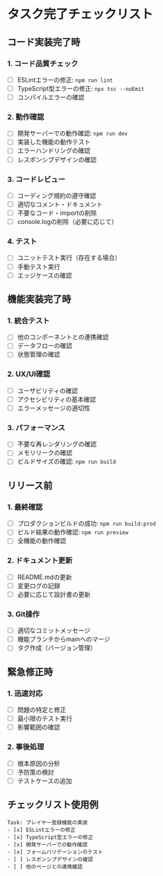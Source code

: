 # タスク完了チェックリスト

## コード実装完了時
### 1. コード品質チェック
- [ ] ESLintエラーの修正: `npm run lint`
- [ ] TypeScript型エラーの修正: `npx tsc --noEmit`
- [ ] コンパイルエラーの確認

### 2. 動作確認
- [ ] 開発サーバーでの動作確認: `npm run dev`
- [ ] 実装した機能の動作テスト
- [ ] エラーハンドリングの確認
- [ ] レスポンシブデザインの確認

### 3. コードレビュー
- [ ] コーディング規約の遵守確認
- [ ] 適切なコメント・ドキュメント
- [ ] 不要なコード・importの削除
- [ ] console.logの削除（必要に応じて）

### 4. テスト
- [ ] ユニットテスト実行（存在する場合）
- [ ] 手動テスト実行
- [ ] エッジケースの確認

## 機能実装完了時
### 1. 統合テスト
- [ ] 他のコンポーネントとの連携確認
- [ ] データフローの確認
- [ ] 状態管理の確認

### 2. UX/UI確認
- [ ] ユーザビリティの確認
- [ ] アクセシビリティの基本確認
- [ ] エラーメッセージの適切性

### 3. パフォーマンス
- [ ] 不要な再レンダリングの確認
- [ ] メモリリークの確認
- [ ] ビルドサイズの確認: `npm run build`

## リリース前
### 1. 最終確認
- [ ] プロダクションビルドの成功: `npm run build:prod`
- [ ] ビルド結果の動作確認: `npm run preview`
- [ ] 全機能の動作確認

### 2. ドキュメント更新
- [ ] README.mdの更新
- [ ] 変更ログの記録
- [ ] 必要に応じて設計書の更新

### 3. Git操作
- [ ] 適切なコミットメッセージ
- [ ] 機能ブランチからmainへのマージ
- [ ] タグ作成（バージョン管理）

## 緊急修正時
### 1. 迅速対応
- [ ] 問題の特定と修正
- [ ] 最小限のテスト実行
- [ ] 影響範囲の確認

### 2. 事後処理
- [ ] 根本原因の分析
- [ ] 予防策の検討
- [ ] テストケースの追加

## チェックリスト使用例
```
Task: プレイヤー登録機能の実装
- [x] ESLintエラーの修正
- [x] TypeScript型エラーの修正
- [x] 開発サーバーでの動作確認
- [x] フォームバリデーションのテスト
- [ ] レスポンシブデザインの確認
- [ ] 他のページとの連携確認
```